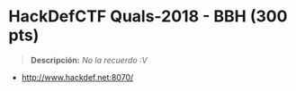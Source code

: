 # HackDefCTF Quals-2018 - BBH (300 pts)

> **Descripción:** *No la recuerdo :V*

* http://www.hackdef.net:8070/
